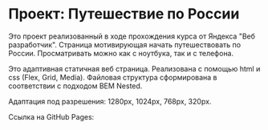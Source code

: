 # Проект: Путешествие по России

Это проект реализованный в ходе прохождения курса от Яндекса "Веб разработчик". Страница мотивирующая начать путешествовать по России. Просматривать можно как с ноутбука, так и с телефона.

Это адаптивная статичная веб страница. 
Реализована с помощью html и css (Flex, Grid, Media).
Файловая структура сформирована в соответствии с подходом BEM Nested.

Адаптация под разрешения: 1280px, 1024px, 768px, 320px.

Ссылка на GitHub Pages: 